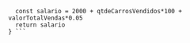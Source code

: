 ``` function calculaSalario(qtdeCarrosVendidos, valorTotalVendas){
  const salario = 2000 + qtdeCarrosVendidos*100 + valorTotalVendas*0.05
  return salario 
} ```